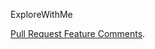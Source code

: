 ExploreWithMe

[Pull Request Feature Comments](https://github.com/PavelDubovik/java-explore-with-me/pull/5).
